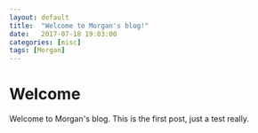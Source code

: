 ```yaml
---
layout: default
title:  "Welcome to Morgan's blog!"
date:   2017-07-18 19:03:00
categories: [misc]
tags: [Morgan]
---
```


# Welcome
Welcome to Morgan's blog. This is the first post, just a test really.
